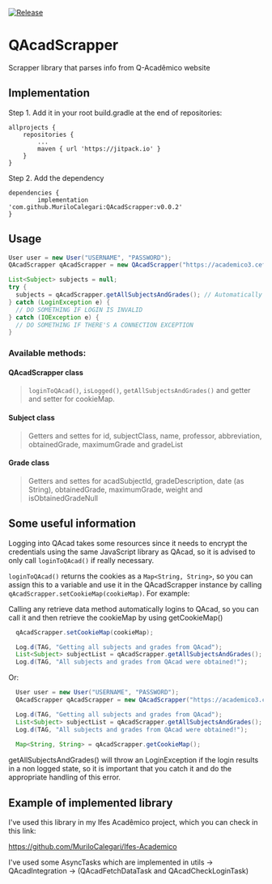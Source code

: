 [![Release](https://jitpack.io/v/MuriloCalegari/QAcadScrapper.svg)](https://jitpack.io/#MuriloCalegari/QAcadScrapper)

# QAcadScrapper
Scrapper library that parses info from Q-Acadêmico website

## Implementation

Step 1.
Add it in your root build.gradle at the end of repositories:

	allprojects {
		repositories {
			...
			maven { url 'https://jitpack.io' }
		}
	}
Step 2. Add the dependency

	dependencies {
	        implementation 'com.github.MuriloCalegari:QAcadScrapper:v0.0.2'
	}
  
  
## Usage
```java
User user = new User("USERNAME", "PASSWORD");
QAcadScrapper qAcadScrapper = new QAcadScrapper("https://academico3.cefetes.br/qacademico", user);

List<Subject> subjects = null;
try {
  subjects = qAcadScrapper.getAllSubjectsAndGrades(); // Automatically handles login if state is not logged
} catch (LoginException e) {
  // DO SOMETHING IF LOGIN IS INVALID
} catch (IOException e) {
  // DO SOMETHING IF THERE'S A CONNECTION EXCEPTION
}
```

### Available methods:

#### QAcadScrapper class

> `loginToQAcad()`, `isLogged()`, `getAllSubjectsAndGrades()` and getter and setter for cookieMap.

#### Subject class

> Getters and settes for id, subjectClass, name, professor, abbreviation, obtainedGrade, maximumGrade and gradeList

#### Grade class

> Getters and settes for acadSubjectId, gradeDescription, date (as String), obtainedGrade, maximumGrade, weight and isObtainedGradeNull

## Some useful information

Logging into QAcad takes some resources since it needs to encrypt the credentials using the same JavaScript library as QAcad, so it is advised to only call `loginToQAcad()` if really necessary.

`loginToQAcad()` returns the cookies as a `Map<String, String>`, so you can assign this to a variable and use it in the QAcadScrapper instance by calling `qAcadScrapper.setCookieMap(cookieMap)`. For example:

Calling any retrieve data method automatically logins to QAcad, so you can call it and then retrieve the cookieMap by using getCookieMap()

```java
  qAcadScrapper.setCookieMap(cookieMap);

  Log.d(TAG, "Getting all subjects and grades from QAcad");
  List<Subject> subjectList = qAcadScrapper.getAllSubjectsAndGrades();
  Log.d(TAG, "All subjects and grades from QAcad were obtained!");
```

Or:

```java
  User user = new User("USERNAME", "PASSWORD");
  QAcadScrapper qAcadScrapper = new QAcadScrapper("https://academico3.cefetes.br/qacademico", user);

  Log.d(TAG, "Getting all subjects and grades from QAcad");
  List<Subject> subjectList = qAcadScrapper.getAllSubjectsAndGrades();
  Log.d(TAG, "All subjects and grades from QAcad were obtained!");
  
  Map<String, String> = qAcadScrapper.getCookieMap();
```

getAllSubjectsAndGrades() will throw an LoginException if the login results in a non logged state, so it is important that you catch it and do the appropriate handling of this error.

## Example of implemented library

I've used this library in my Ifes Acadêmico project, which you can check in this link:

https://github.com/MuriloCalegari/Ifes-Academico

I've used some AsyncTasks which are implemented in utils -> QAcadIntegration -> (QAcadFetchDataTask and QAcadCheckLoginTask)
